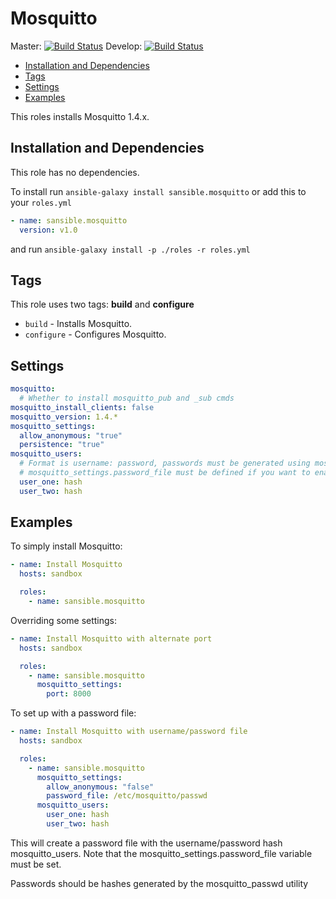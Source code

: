 # Mosquitto

Master: [![Build Status](https://travis-ci.org/sansible/mosquitto.svg?branch=master)](https://travis-ci.org/sansible/mosquitto)
Develop: [![Build Status](https://travis-ci.org/sansible/mosquitto.svg?branch=develop)](https://travis-ci.org/sansible/mosquitto)

* [Installation and Dependencies](#installation-and-dependencies)
* [Tags](#tags)
* [Settings](#settings)
* [Examples](#examples)

This roles installs Mosquitto 1.4.x.

## Installation and Dependencies

This role has no dependencies.

To install run `ansible-galaxy install sansible.mosquitto` or add this to your
`roles.yml`

```YAML
- name: sansible.mosquitto
  version: v1.0
```

and run `ansible-galaxy install -p ./roles -r roles.yml`

## Tags

This role uses two tags: **build** and **configure**

* `build` - Installs Mosquitto.
* `configure` - Configures Mosquitto.

## Settings

```YAML
mosquitto:
  # Whether to install mosquitto_pub and _sub cmds
mosquitto_install_clients: false
mosquitto_version: 1.4.*
mosquitto_settings:
  allow_anonymous: "true"
  persistence: "true"
mosquitto_users:
  # Format is username: password, passwords must be generated using mosquitto_passwd
  # mosquitto_settings.password_file must be defined if you want to enable users
  user_one: hash
  user_two: hash

```

## Examples

To simply install Mosquitto:

```YAML
- name: Install Mosquitto
  hosts: sandbox

  roles:
    - name: sansible.mosquitto
```

Overriding some settings:

```YAML
- name: Install Mosquitto with alternate port
  hosts: sandbox

  roles:
    - name: sansible.mosquitto
      mosquitto_settings:
        port: 8000
```

To set up with a password file:

```YAML
- name: Install Mosquitto with username/password file
  hosts: sandbox

  roles:
    - name: sansible.mosquitto
      mosquitto_settings:
        allow_anonymous: "false"
        password_file: /etc/mosquitto/passwd
      mosquitto_users:
        user_one: hash
        user_two: hash
```
This will create a password file with the username/password hash mosquitto_users.
Note that the mosquitto_settings.password_file variable must be set.

Passwords should be hashes generated by the mosquitto_passwd utility

